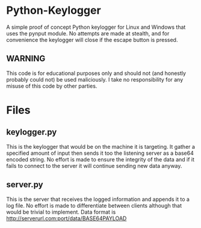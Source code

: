# Python-Keylogger
A simple proof of concept Python keylogger for Linux and Windows that uses the pynput module.
No attempts are made at stealth, and for convenience the keylogger will close if the escape button is pressed. 

## WARNING
This code is for educational purposes only and should not (and honestly probably could not) be used maliciously. I take no responsibility for any misuse of this code by other parties. 

# Files

## keylogger.py
This is the keylogger that would be on the machine it is targeting. It gather a specified amount of input then sends it too the listening server as a base64 encoded string.  No effort is made to ensure the integrity of the data and if it fails to connect to the server it will continue sending new data anyway. 

## server.py
This is the server that receives the logged information and appends it to a log file. No effort is made to differentiate between clients although that would be trivial to implement. 
Data format is http://serverurl.com:port/data/BASE64PAYLOAD

